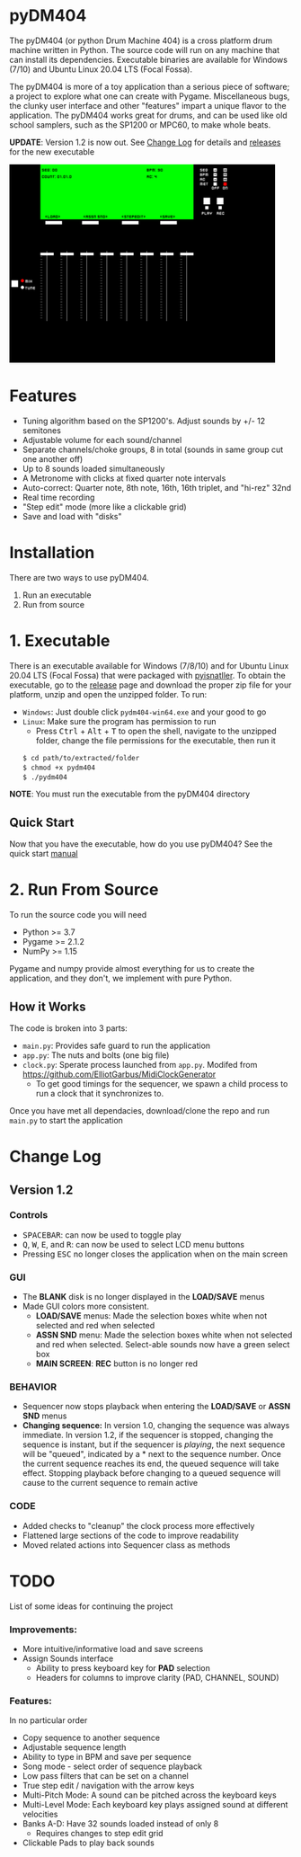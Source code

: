 # pyDM404
The pyDM404 (or python Drum Machine 404) is a cross platform drum machine written in Python. The source code will run on any machine that can install its dependencies. Executable binaries are available for Windows (7/10) and Ubuntu Linux 20.04 LTS (Focal Fossa).

The pyDM404 is more of a toy application than a serious piece of software; a project to explore what one can create with Pygame. Miscellaneous bugs, the clunky user interface and other "features" impart a unique flavor to the application. The pyDM404 works great for drums, and can be used like old school samplers, such as the SP1200 or MPC60, to make whole beats.  

**UPDATE**: Version 1.2 is now out. See [Change Log](#Change-Log) for details and [releases](https://github.com/sitaber/pyDM404/releases) for the new executable

![Screenshot](assets/screenshot.png)

# Features
- Tuning algorithm based on the SP1200's. Adjust sounds by +/- 12 semitones
- Adjustable volume for each sound/channel
- Separate channels/choke groups, 8 in total (sounds in same group cut one another off)
- Up to 8 sounds loaded simultaneously
- A Metronome with clicks at fixed quarter note intervals
- Auto-correct: Quarter note, 8th note, 16th, 16th triplet, and "hi-rez" 32nd
- Real time recording
- "Step edit" mode (more like a clickable grid)
- Save and load with "disks"

# Installation
There are two ways to use pyDM404. 
1) Run an executable
2) Run from source

# 1. Executable
There is an executable available for Windows (7/8/10) and for Ubuntu Linux 20.04 LTS (Focal Fossa) that were packaged with [pyisnatller](https://pypi.org/project/pyinstaller/). To obtain the executable, go to the [release](https://github.com/sitaber/pyDM404/releases) page and download the proper zip file for your platform, unzip and open the unzipped folder. 
To run:
- `Windows`: Just double click `pydm404-win64.exe` and your good to go
- `Linux`: Make sure the program has permission to run
    - Press <kbd>Ctrl</kbd> + <kbd>Alt</kbd> + <kbd>T</kbd> to open the shell, navigate to the unzipped folder, change the file permissions for the executable, then run it
    ```bash
    $ cd path/to/extracted/folder
    $ chmod +x pydm404
    $ ./pydm404
    ```
**NOTE**: You must run the executable from the pyDM404 directory

## Quick Start
Now that you have the executable, how do you use pyDM404? See the quick start [manual](assets/QuickStart.pdf)

# 2. Run From Source
To run the source code you will need

- Python >= 3.7 
- Pygame >= 2.1.2
- NumPy >= 1.15 

Pygame and numpy provide almost everything for us to create the application, and they don't, we implement with pure Python. 

## How it Works
The code is broken into 3 parts:
- `main.py`: Provides safe guard to run the application
- `app.py`: The nuts and bolts (one big file)
- `clock.py`: Sperate process launched from `app.py`. Modifed from
https://github.com/ElliotGarbus/MidiClockGenerator
    - To get good timings for the sequencer, we spawn a child process to run a clock that it synchronizes to. 

Once you have met all dependacies, download/clone the repo and run `main.py` to start the application

# Change Log
## Version 1.2
### Controls
- <kbd>SPACEBAR</kbd>: can now be used to toggle play
- <kbd>Q</kbd>, <kbd>W</kbd>, <kbd>E</kbd>, and <kbd>R</kbd>: can now be used to select LCD menu buttons
- Pressing <kbd>ESC</kbd> no longer closes the application when on the main screen

### GUI
- The **BLANK** disk is no longer displayed in the **LOAD/SAVE** menus
- Made GUI colors more consistent.
    - **LOAD/SAVE** menus: Made the selection boxes white when not selected and red when selected
    - **ASSN SND** menu: Made the selection boxes white when not selected and red when selected. Select-able sounds now have a green select box
    - **MAIN SCREEN**: **REC** button is no longer red
    

### BEHAVIOR
- Sequencer now stops playback when entering the **LOAD/SAVE** or **ASSN SND** menus
- **Changing sequence:** In version 1.0, changing the sequence was always immediate. In version 1.2, if the sequencer is stopped, changing the sequence is instant, but if the sequencer is _playing_, the next sequence will be "queued", indicated by a * next to the sequence number. Once the current sequence reaches its end, the queued sequence will take effect. Stopping playback before changing to a queued sequence will cause to the current sequence to remain active

### CODE
- Added checks to "cleanup" the clock process more effectively  
- Flattened large sections of the code to improve readability
- Moved related actions into Sequencer class as methods
  
# TODO
List of some ideas for continuing the project 

### Improvements:
- More intuitive/informative load and save screens
- Assign Sounds interface
    - Ability to press keyboard key for __PAD__ selection
    - Headers for columns to improve clarity (PAD, CHANNEL, SOUND)

### Features:
In no particular order
- Copy sequence to another sequence
- Adjustable sequence length
- Ability to type in BPM and save per sequence
- Song mode - select order of sequence playback
- Low pass filters that can be set on a channel
- True step edit / navigation with the arrow keys
- Multi-Pitch Mode: A sound can be pitched across the keyboard keys
- Multi-Level Mode: Each keyboard key plays assigned sound at different velocities
- Banks A-D: Have 32 sounds loaded instead of only 8
    - Requires changes to step edit grid
- Clickable Pads to play back sounds


